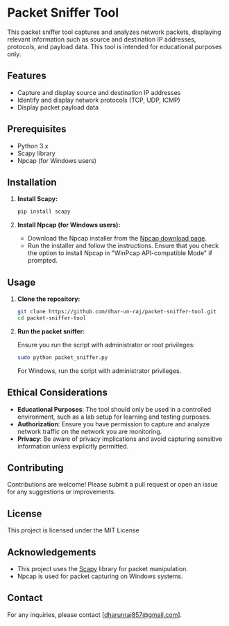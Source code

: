 # Packet Sniffer Tool

This packet sniffer tool captures and analyzes network packets, displaying relevant information such as source and destination IP addresses, protocols, and payload data. This tool is intended for educational purposes only.

## Features

- Capture and display source and destination IP addresses
- Identify and display network protocols (TCP, UDP, ICMP)
- Display packet payload data

## Prerequisites

- Python 3.x
- Scapy library
- Npcap (for Windows users)

## Installation

1. **Install Scapy:**

    ```sh
    pip install scapy
    ```

2. **Install Npcap (for Windows users):**

    - Download the Npcap installer from the [Npcap download page](https://nmap.org/npcap/).
    - Run the installer and follow the instructions. Ensure that you check the option to install Npcap in "WinPcap API-compatible Mode" if prompted.

## Usage

1. **Clone the repository:**

    ```sh
    git clone https://github.com/dhar-un-raj/packet-sniffer-tool.git
    cd packet-sniffer-tool
    ```

2. **Run the packet sniffer:**

    Ensure you run the script with administrator or root privileges:

    ```sh
    sudo python packet_sniffer.py
    ```

    For Windows, run the script with administrator privileges.

## Ethical Considerations

- **Educational Purposes**: The tool should only be used in a controlled environment, such as a lab setup for learning and testing purposes.
- **Authorization**: Ensure you have permission to capture and analyze network traffic on the network you are monitoring.
- **Privacy**: Be aware of privacy implications and avoid capturing sensitive information unless explicitly permitted.

## Contributing

Contributions are welcome! Please submit a pull request or open an issue for any suggestions or improvements.

## License

This project is licensed under the MIT License

## Acknowledgements

- This project uses the [Scapy](https://scapy.net/) library for packet manipulation.
- Npcap is used for packet capturing on Windows systems.

## Contact

For any inquiries, please contact [dharunraj857@gmail.com].
